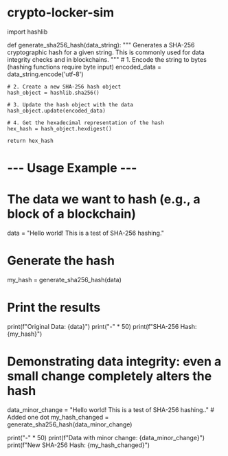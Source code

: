 # crypto-locker-sim
import hashlib

def generate_sha256_hash(data_string):
    """
    Generates a SHA-256 cryptographic hash for a given string.
    This is commonly used for data integrity checks and in blockchains.
    """
    # 1. Encode the string to bytes (hashing functions require byte input)
    encoded_data = data_string.encode('utf-8')

    # 2. Create a new SHA-256 hash object
    hash_object = hashlib.sha256()

    # 3. Update the hash object with the data
    hash_object.update(encoded_data)

    # 4. Get the hexadecimal representation of the hash
    hex_hash = hash_object.hexdigest()

    return hex_hash

# --- Usage Example ---

# The data we want to hash (e.g., a block of a blockchain)
data = "Hello world! This is a test of SHA-256 hashing."

# Generate the hash
my_hash = generate_sha256_hash(data)

# Print the results
print(f"Original Data: {data}")
print("-" * 50)
print(f"SHA-256 Hash:  {my_hash}")

# Demonstrating data integrity: even a small change completely alters the hash
data_minor_change = "Hello world! This is a test of SHA-256 hashing.." # Added one dot
my_hash_changed = generate_sha256_hash(data_minor_change)

print("-" * 50)
print(f"Data with minor change: {data_minor_change}")
print(f"New SHA-256 Hash: {my_hash_changed}")




